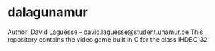 # dalagunamur

Author: David Laguesse - david.laguesse@student.unamur.be
This repository contains the video game built in C for the class IHDBC132